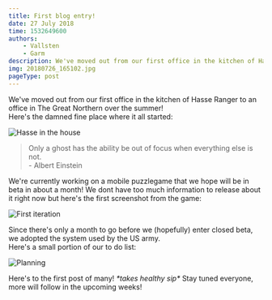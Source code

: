 ```yaml
---
title: First blog entry!
date: 27 July 2018
time: 1532649600
authors:
    - Vallsten
    - Garm
description: We've moved out from our first office in the kitchen of Hasse Ranger to an office in The Great Northern over the summer!
img: 20180726_165102.jpg
pageType: post
---
```

We've moved out from our first office in the kitchen of Hasse Ranger to an office in The Great Northern over the summer!  
Here's the damned fine place where it all started:

![Hasse in the house](first-post/20180726_162227.jpg)  
> Only a ghost has the ability be out of focus when everything else is not.  
> \- Albert Einstein

We're currently working on a mobile puzzlegame that we hope will be in beta in about a month! 
We dont have too much information to release about it right now but here's the first screenshot from the game:

![First iteration](first-post/first_iteration.png)

Since there's only a month to go before we (hopefully) enter closed beta, we adopted the system used by the US army.  
Here's a small portion of our to do list:

![Planning](first-post/image.png)

Here's to the first post of many! *\*takes healthy sip\** Stay tuned everyone, more will follow in the upcoming weeks!
<!--stackedit_data:
eyJoaXN0b3J5IjpbLTgwNjQyNjgwMV19
-->